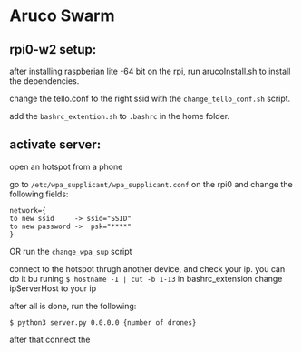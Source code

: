 # Aruco Swarm

## rpi0-w2 setup:

after installing raspberian lite -64 bit on the rpi, run 
arucoInstall.sh to install the dependencies.

change the tello.conf to the right ssid with the `change_tello_conf.sh` script.

add the `bashrc_extention.sh` to `.bashrc` in the home folder.


## activate server:

open an hotspot from a phone

go to `/etc/wpa_supplicant/wpa_supplicant.conf` on the rpi0 and change the following fields:
```
network={
to new ssid     -> ssid="SSID"
to new password ->  psk="****"
}
```
OR run the `change_wpa_sup` script

connect to the hotspot thrugh another device, and check your ip.
you can do it bu runing `$ hostname -I | cut -b 1-13`
in bashrc_extension change ipServerHost to your ip

after all is done, run the following:

`$ python3 server.py 0.0.0.0 {number of drones}`

after that connect the 